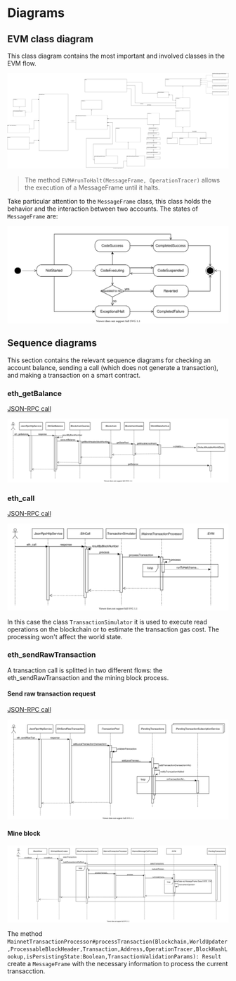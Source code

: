 # Diagrams

## EVM class diagram

This class diagram contains the most important and involved classes in the EVM flow.

![EVM Class diagram][EVM Class diagram]

> The method `EVM#runToHalt(MessageFrame, OperationTracer)` allows the execution of a MessageFrame until it halts.

Take particular attention to the `MessageFrame` class, this class holds the behavior and the interaction between two accounts. The states of `MessageFrame` are:

![MessageFrame state machine][MessageFrame state machine]

## Sequence diagrams

This section contains the relevant sequence diagrams for checking an account balance, sending a call (which does not generate a transaction), and making a transaction on a smart contract.

### eth_getBalance

[JSON-RPC call](https://documenter.getpostman.com/view/4117254/ethereum-json-rpc/RVu7CT5J?version=latest#2166dfcf-f1a5-8ba7-6099-4808b41389a3)

![eth_getBalance][eth_getBalance]


### eth_call

[JSON-RPC call](https://documenter.getpostman.com/view/4117254/ethereum-json-rpc/RVu7CT5J?version=latest#ac5be134-204f-3aa2-d527-e973cc2df968)

![eth_call][eth_call]

In this case the class `TransactionSimulator` it is used to execute read operations on the blockchain or to estimate the transaction gas cost. The processing won't affect the world state.


### eth_sendRawTransaction

A transaction call is splitted in two different flows: the eth_sendRawTransaction and the mining block process.

#### Send raw transaction request

[JSON-RPC call](https://documenter.getpostman.com/view/4117254/ethereum-json-rpc/RVu7CT5J?version=latest#150dbf79-b762-e585-c345-fc666da5e354)

![eth_sendRawTransaction][eth_sendRawTransaction]

#### Mine block

![Mine Block][mine-block]

The method `MainnetTransactionProcessor#processTransaction(Blockchain,WorldUpdater,ProcessableBlockHeader,Transaction,Address,OperationTracer,BlockHashLookup,isPersistingState:Boolean,TransactionValidationParams): Result` create a `MessageFrame` with the necessary information to process the current transacction.




[EVM Class diagram]: ../images/evm-class_diagram.svg
[MessageFrame state machine]: ../images/MessageFrame-state_machine.svg
[eth_getBalance]: ../images/eth_getBalance-sequence.svg
[eth_call]: ../images/eth_call-sequence.svg
[eth_sendRawTransaction]: ../images/eth_sendRawTransaction-sequence.svg
[mine-block]: ../images/mineBlock-sequence.svg
